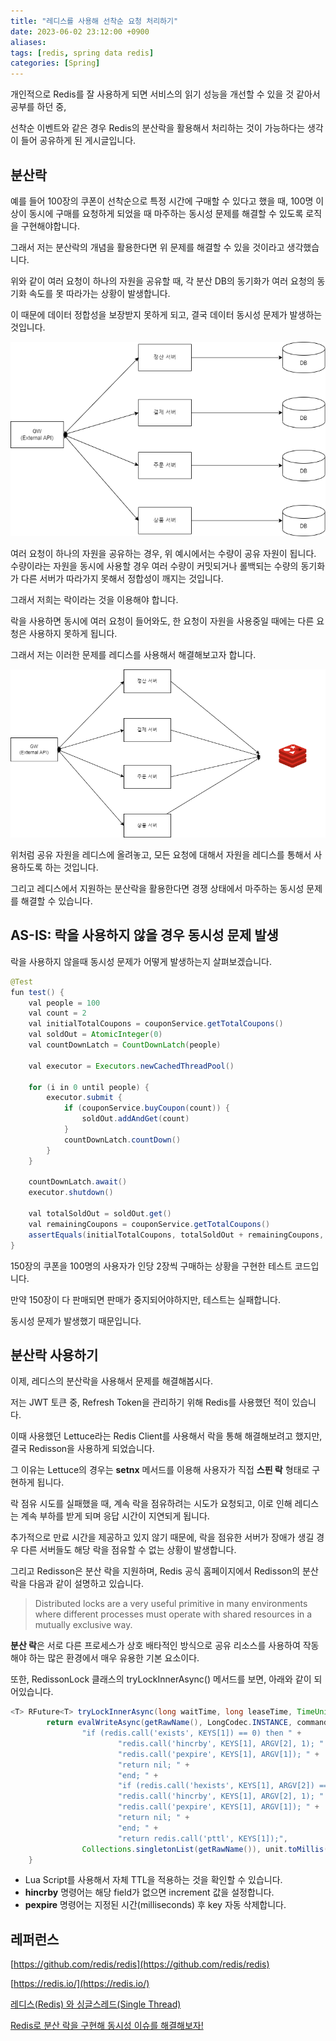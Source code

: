 ```yaml
---
title: "레디스를 사용해 선착순 요청 처리하기"
date: 2023-06-02 23:12:00 +0900
aliases: 
tags: [redis, spring data redis]
categories: [Spring]
---
```


개인적으로 Redis를 잘 사용하게 되면 서비스의 읽기 성능을 개선할 수 있을 것 같아서 공부를 하던 중,

선착순 이벤트와 같은 경우 Redis의 분산락을 활용해서 처리하는 것이 가능하다는 생각이 들어 공유하게 된 게시글입니다.

## 분산락

예를 들어 100장의 쿠폰이 선착순으로 특정 시간에 구매할 수 있다고 했을 때, 100명 이상이 동시에 구매를 요청하게 되었을 때 마주하는 동시성 문제를 해결할 수 있도록 로직을 구현해야합니다.

그래서 저는 분산락의 개념을 활용한다면 위 문제를 해결할 수 있을 것이라고 생각했습니다.

위와 같이 여러 요청이 하나의 자원을 공유할 때, 각 분산 DB의 동기화가 여러 요청의 동기화 속도를 못 따라가는 상황이 발생합니다.

이 때문에 데이터 정합성을 보장받지 못하게 되고, 결국 데이터 동시성 문제가 발생하는 것입니다.

![분산락설명1](/assets/img/2023-06-04-why-redis/img1.webp)

여러 요청이 하나의 자원을 공유하는 경우, 위 예시에서는 수량이 공유 자원이 됩니다. 수량이라는 자원을 동시에 사용할 경우 여러 수량이 커밋되거나 롤백되는 수량의 동기화가 다른 서버가 따라가지 못해서 정합성이 깨지는 것입니다.

그래서 저희는 락이라는 것을 이용해야 합니다.

락을 사용하면 동시에 여러 요청이 들어와도, 한 요청이 자원을 사용중일 때에는 다른 요청은 사용하지 못하게 됩니다.

그래서 저는 이러한 문제를 레디스를 사용해서 해결해보고자 합니다.

![분산락설명2](/assets/img/2023-06-04-why-redis/img2.webp)

위처럼 공유 자원을 레디스에 올려놓고, 모든 요청에 대해서 자원을 레디스를 통해서 사용하도록 하는 것입니다.

그리고 레디스에서 지원하는 분산락을 활용한다면 경쟁 상태에서 마주하는 동시성 문제를 해결할 수 있습니다.

## AS-IS: 락을 사용하지 않을 경우 동시성 문제 발생

락을 사용하지 않을때 동시성 문제가 어떻게 발생하는지 살펴보겠습니다.

```java
@Test
fun test() {
    val people = 100
    val count = 2
    val initialTotalCoupons = couponService.getTotalCoupons()
    val soldOut = AtomicInteger(0)
    val countDownLatch = CountDownLatch(people)

    val executor = Executors.newCachedThreadPool()

    for (i in 0 until people) {
        executor.submit {
            if (couponService.buyCoupon(count)) {
                soldOut.addAndGet(count)
            }
            countDownLatch.countDown()
        }
    }

    countDownLatch.await()
    executor.shutdown()

    val totalSoldOut = soldOut.get()
    val remainingCoupons = couponService.getTotalCoupons()
    assertEquals(initialTotalCoupons, totalSoldOut + remainingCoupons, "Total coupons do not match")
}
```

150장의 쿠폰을 100명의 사용자가 인당 2장씩 구매하는 상황을 구현한 테스트 코드입니다.

만약 150장이 다 판매되면 판매가 중지되어야하지만, 테스트는 실패합니다.

동시성 문제가 발생했기 때문입니다.

## 분산락 사용하기

이제, 레디스의 분산락을 사용해서 문제를 해결해봅시다.

저는 JWT 토큰 중, Refresh Token을 관리하기 위해 Redis를 사용했던 적이 있습니다.

이때 사용했던 Lettuce라는 Redis Client를 사용해서 락을 통해 해결해보려고 했지만, 결국 Redisson을 사용하게 되었습니다.

그 이유는 Lettuce의 경우는 **setnx** 메서드를 이용해 사용자가 직접 **스핀 락** 형태로 구현하게 됩니다.

락 점유 시도를 실패했을 때, 계속 락을 점유하려는 시도가 요청되고, 이로 인해 레디스는 계속 부하를 받게 되며 응답 시간이 지연되게 됩니다.

추가적으로 만료 시간을 제공하고 있지 않기 때문에, 락을 점유한 서버가 장애가 생길 경우 다른 서버들도 해당 락을 점유할 수 없는 상황이 발생합니다.

그리고 Redisson은 분산 락을 지원하며, Redis 공식 홈페이지에서 Redisson의 분산 락을 다음과 같이 설명하고 있습니다.

>Distributed locks are a very useful primitive in many environments where different processes must operate with shared resources in a mutually exclusive way.

**분산 락**은 서로 다른 프로세스가 상호 배타적인 방식으로 공유 리소스를 사용하여 작동해야 하는 많은 환경에서 매우 유용한 기본 요소이다.

또한, RedissonLock 클래스의 tryLockInnerAsync() 메서드를 보면, 아래와 같이 되어있습니다.

```java
<T> RFuture<T> tryLockInnerAsync(long waitTime, long leaseTime, TimeUnit unit, long threadId, RedisStrictCommand<T> command) {
        return evalWriteAsync(getRawName(), LongCodec.INSTANCE, command,
                "if (redis.call('exists', KEYS[1]) == 0) then " +
                        "redis.call('hincrby', KEYS[1], ARGV[2], 1); " +
                        "redis.call('pexpire', KEYS[1], ARGV[1]); " +
                        "return nil; " +
                        "end; " +
                        "if (redis.call('hexists', KEYS[1], ARGV[2]) == 1) then " +
                        "redis.call('hincrby', KEYS[1], ARGV[2], 1); " +
                        "redis.call('pexpire', KEYS[1], ARGV[1]); " +
                        "return nil; " +
                        "end; " +
                        "return redis.call('pttl', KEYS[1]);",
                Collections.singletonList(getRawName()), unit.toMillis(leaseTime), getLockName(threadId));
	}
```

- Lua Script를 사용해서 자체 TTL을 적용하는 것을 확인할 수 있습니다.
- **hincrby** 명령어는 해당 field가 없으면 increment 값을 설정합니다.
- **pexpire** 명령어는 지정된 시간(milliseconds) 후 key 자동 삭제합니다.

















## **레퍼런스**

[https://github.com/redis/redis](https://github.com/redis/redis)

[https://redis.io/](https://redis.io/)

[레디스(Redis) 와 싱글스레드(Single Thread)](https://velog.io/@mu1616/%EB%A0%88%EB%94%94%EC%8A%A4%EC%99%80-%EC%8B%B1%EA%B8%80%EC%8A%A4%EB%A0%88%EB%93%9C)

[Redis로 분산 락을 구현해 동시성 이슈를 해결해보자!](https://hudi.blog/distributed-lock-with-redis/)


